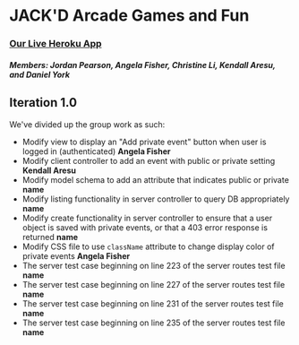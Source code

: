# JACK'D Arcade Games and Fun


### [Our Live Heroku App](https://mysterious-brushlands-34136.herokuapp.com)
##### Members: Jordan Pearson, Angela Fisher, Christine Li, Kendall Aresu, and Daniel York



## Iteration 1.0

We've divided up the group work as such:
- Modify view to display an "Add private event" button when user is logged in (authenticated) **Angela Fisher**
- Modify client controller to add an event with public or private setting **Kendall Aresu**
- Modify model schema to add an attribute that indicates public or private **name**
- Modify listing functionality in server controller to query DB appropriately **name**
- Modify create functionality in server controller to ensure that a user object is saved with private events, or that a 403 error response is returned **name**
- Modify CSS file to use `className` attribute to change display color of private events **Angela Fisher**
- The server test case beginning on line 223 of the server routes test file **name**
- The server test case beginning on line 227 of the server routes test file **name**
- The server test case beginning on line 231 of the server routes test file **name**
- The server test case beginning on line 235 of the server routes test file **name**
